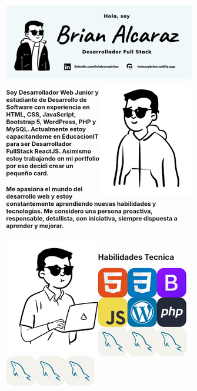 ![Brian Alcaraz Banner Github](https://github.com/HolasoyBrianxd/HolasoyBrianxd/blob/main/img/banner-github.png)

<img align="right" alt="Brian Alcaraz Avatar" width="250" height="300" src="https://github.com/HolasoyBrianxd/HolasoyBrianxd/blob/main/img/brian3.png">

### Soy Desarrollador Web Junior y estudiante de Desarrollo de Software con experiencia en HTML, CSS, JavaScript, Bootstrap 5, WordPress, PHP y MySQL. Actualmente estoy capacitandome en EducacionIT para ser Desarrollador FullStack ReactJS. Asimismo estoy trabajando en mi portfolio por eso decidi crear un pequeño card.

### Me apasiona el mundo del desarrollo web y estoy constantemente aprendiendo nuevas habilidades y tecnologías. Me considero una persona proactiva, responsable, detallista, con iniciativa, siempre dispuesta a aprender y mejorar.

<br/>

<img align="left" alt="Brian Alcaraz Avatar" width="250" height="300" src="https://github.com/HolasoyBrianxd/HolasoyBrianxd/blob/main/img/brian5.png">

<h2 align="left"> Habilidades Tecnica </h2>
<div>
  <img align="left" alt="Logo HTML" width="80" src="https://github.com/HolasoyBrianxd/HolasoyBrianxd/blob/main/img/HTML.svg"> 
  <img align="left" alt="Logo CSS" width="80" src="https://github.com/HolasoyBrianxd/HolasoyBrianxd/blob/main/img/CSS.svg"> 
  <img align="left" alt="Logo Bootstrap" width="80" src="https://github.com/HolasoyBrianxd/HolasoyBrianxd/blob/main/img/Bootstrap.svg">
  <img align="left" alt="Logo JavaScript" width="80" src="https://github.com/HolasoyBrianxd/HolasoyBrianxd/blob/main/img/JavaScript.svg">
  <img align="left" alt="Logo WordPress" width="80" src="https://github.com/HolasoyBrianxd/HolasoyBrianxd/blob/main/img/Wordpress.svg">
</div>
<div>
  <img align="left" alt="Logo PHP" width="80" src="https://github.com/HolasoyBrianxd/HolasoyBrianxd/blob/main/img/PHP-Dark.svg">
  <img align="left" alt="Logo MySQL" width="80" src="https://github.com/HolasoyBrianxd/HolasoyBrianxd/blob/main/img/MySQL-Light.svg">
  <img align="left" alt="Logo MySQL" width="80" src="https://github.com/HolasoyBrianxd/HolasoyBrianxd/blob/main/img/MySQL-Light.svg">
  <img align="left" alt="Logo MySQL" width="80" src="https://github.com/HolasoyBrianxd/HolasoyBrianxd/blob/main/img/MySQL-Light.svg">
  <img align="left" alt="Logo MySQL" width="80" src="https://github.com/HolasoyBrianxd/HolasoyBrianxd/blob/main/img/MySQL-Light.svg">
</div>

<img align="left" alt="Logo MySQL" width="80" src="https://github.com/HolasoyBrianxd/HolasoyBrianxd/blob/main/img/MySQL-Light.svg">
<img align="left" alt="Logo MySQL" width="80" src="https://github.com/HolasoyBrianxd/HolasoyBrianxd/blob/main/img/MySQL-Light.svg">

